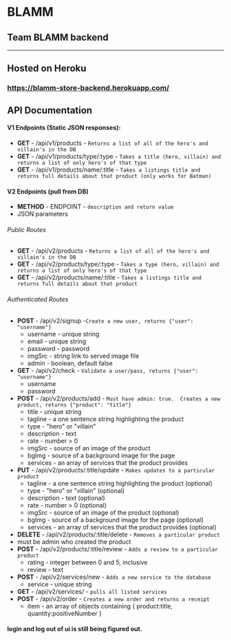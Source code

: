# BLAMM
## Team BLAMM backend
<hr>

## Hosted on Heroku
### https://blamm-store-backend.herokuapp.com/

## API Documentation
#### V1 Endpoints (Static JSON responses):
- **GET** - /api/v1/products - `Returns a list of all of the hero's and villain's in the DB`
- **GET** - /api/v1/products/type/:type - `Takes a title (hero, villain) and returns a list of only hero's of that type`
- **GET** - /api/v1/products/name/:title - `Takes a listings title and returns full details about that product (only works for Batman)`


#### V2 Endpoints (pull from DB)
- **METHOD** - ENDPOINT - `description and return value`
 - JSON parameters

###### Public Routes

 - **GET** - /api/v2/products - `Returns a list of all of the hero's and villain's in the DB`
 - **GET** - /api/v2/products/type/:type - `Takes a type (hero, villain) and returns a list of only hero's of that type`
 - **GET** - /api/v2/products/name/:title - `Takes a listings title and returns full details about that product`

###### Authenticated Routes
- **POST** - /api/v2/signup -`Create a new user, returns {"user": "username"}`
  - username - unique string
  - email - unique string
  - password - password
  - imgSrc - string link to served image file
  - admin - boolean, default false
- **GET** - /api/v2/check - `Validate a user/pass, returns {"user": "username"}`
  - username
  - password
- **POST** - /api/v2/products/add - `Must have admin: true.  Creates a new product, returns {"product": "title"}`
  - title - unique string
  - tagline - a one sentence string highlighting the product
  - type - "hero" or "villain"
  - description - text
  - rate - number > 0
  - imgSrc - source of an image of the product
  - bgImg - source of a background image for the page
  - services - an array of services that the product provides
- **PUT** - /api/v2/products/:title/update - `Makes updates to a particular product`
  - tagline - a one sentence string highlighting the product (optional)
  - type - "hero" or "villain" (optional)
  - description - text (optional)
  - rate - number > 0 (optional)
  - imgSrc - source of an image of the product (optional)
  - bgImg - source of a background image for the page (optional)
  - services - an array of services that the product provides (optional)
- **DELETE** - /api/v2/products/:title/delete - `Removes a particular product`
 - must be admin who created the product
- **POST** - /api/v2/products/:title/review - `Adds a review to a particular product`
  - rating - integer between 0 and 5, inclusive
  - review - text
- **POST** - /api/v2/services/new - `Adds a new service to the database`
  - service - unique string
- **GET** - /api/v2/services/ - `pulls all listed services`
- **POST** - /api/v2/order - `Creates a new order and returns a receipt`
  - item - an array of objects containing { product:title, quantity:positiveNumber }

#### login and log out of ui is still being figured out.
